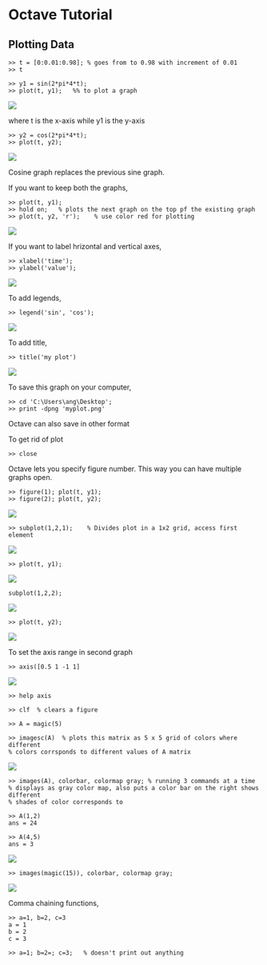 Octave Tutorial
==========================

## Plotting Data

```
>> t = [0:0.01:0.98]; % goes from to 0.98 with increment of 0.01
>> t

>> y1 = sin(2*pi*4*t);
>> plot(t, y1);   %% to plot a graph
```

![](./img/week2-11.png)

where t is the x-axis while y1 is the y-axis 

```
>> y2 = cos(2*pi*4*t);
>> plot(t, y2);
```

![](./img/week2-12.png)

Cosine graph replaces the previous sine graph.

If you want to keep both the graphs,
```
>> plot(t, y1);
>> hold on;   % plots the next graph on the top pf the existing graph
>> plot(t, y2, 'r');    % use color red for plotting
```
![](./img/week2-13.png)

If you want to label hrizontal and vertical axes,
```
>> xlabel('time');
>> ylabel('value');
```

![](./img/week2-14.png)

To add legends,
```
>> legend('sin', 'cos');
```
![](./img/week2-15.png)

To add title,

```
>> title('my plot')
```

![](./img/week2-16.png)

To save this graph on your computer,
```
>> cd 'C:\Users\ang\Desktop';
>> print -dpng 'myplot.png'
```

Octave can also save in other format

To get rid of plot
```
>> close
```

Octave lets you specify figure number. This way you can have multiple graphs open.
```
>> figure(1); plot(t, y1);
>> figure(2); plot(t, y2);
```

![](./img/week2-17.png)

```
>> subplot(1,2,1);    % Divides plot in a 1x2 grid, access first element
```
![](./img/week2-18.png)

```
>> plot(t, y1);
```
![](./img/week2-19.png)

```
subplot(1,2,2);
```
![](./img/week2-20.png)

```
>> plot(t, y2);
```

![](./img/week2-21.png)

To set the axis range in second graph

```
>> axis([0.5 1 -1 1]
```

![](./img/week2-22.png)

```
>> help axis

>> clf  % clears a figure

>> A = magic(5)

>> imagesc(A)  % plots this matrix as 5 x 5 grid of colors where different
% colors corrsponds to different values of A matrix

```

![](./img/week2-23.png)

```
>> images(A), colorbar, colormap gray; % running 3 commands at a time
% displays as gray color map, also puts a color bar on the right shows different
% shades of color corresponds to

>> A(1,2)
ans = 24

>> A(4,5)
ans = 3
```
![](./img/week2-24.png)

```
>> images(magic(15)), colorbar, colormap gray;
```

![](./img/week2-25.png)

Comma chaining functions,
```
>> a=1, b=2, c=3
a = 1
b = 2
c = 3

>> a=1; b=2=; c=3;   % doesn't print out anything
```